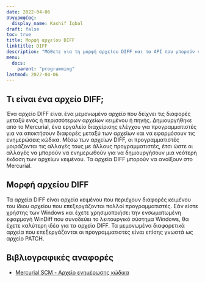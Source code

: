 ```yaml
---
date: 2022-04-06
συγγραφέας:
  display_name: Kashif Iqbal
draft: false
toc: true
title: Μορφή αρχείου DIFF
linktitle: DIFF
description: "Μάθετε για τη μορφή αρχείου DIFF και τα API που μπορούν να δημιουργήσουν και να ανοίξουν αρχεία DIFF."
menu:
  docs:
    parent: "programming"
lastmod: 2022-04-06
---
```


## Τι είναι ένα αρχείο DIFF;

Ένα αρχείο DIFF είναι ένα μεμονωμένο αρχείο που δείχνει τις διαφορές μεταξύ ενός ή περισσότερων αρχείων κειμένου ή πηγής. Δημιουργήθηκε από το Mercurial, ένα εργαλείο διαχείρισης ελέγχου για προγραμματιστές για να αποκτήσουν διαφορές μεταξύ των αρχείων και να εφαρμόσουν τις ενημερώσεις κώδικα. Μέσω των αρχείων DIFF, οι προγραμματιστές μοιράζονται τις αλλαγές τους με άλλους προγραμματιστές, έτσι ώστε οι αλλαγές να μπορούν να ενημερωθούν για να δημιουργήσουν μια νεότερη έκδοση των αρχείων κειμένου. Τα αρχεία DIFF μπορούν να ανοίξουν στο Mercurial.

## Μορφή αρχείου DIFF

Τα αρχεία DIFF είναι αρχεία κειμένου που περιέχουν διαφορές κειμένου του ίδιου αρχείου που επεξεργάζονται πολλοί προγραμματιστές. Εάν είστε χρήστης των Windows και έχετε χρησιμοποιήσει την ενσωματωμένη εφαρμογή WinDiff που συνοδεύει το λειτουργικό σύστημα Windows, θα έχετε καλύτερη ιδέα για τα αρχεία DIFF. Τα μεμονωμένα διαφορετικά αρχεία που επεξεργάζονται οι προγραμματιστές είναι επίσης γνωστά ως αρχείο PATCH.

## Βιβλιογραφικές αναφορές ##

* [Mercurial SCM - Αρχείο ενημέρωσης κώδικα](https://www.mercurial-scm.org/wiki/PatchFile)

